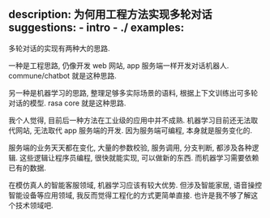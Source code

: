 description: 为何用工程方法实现多轮对话
suggestions:
    - intro
    - ./
examples:
---

多轮对话的实现有两种大的思路.

一种是工程思路, 仍像开发 web 网站, app 服务端一样开发对话机器人. commune/chatbot 就是这种思路.

另一种是机器学习的思路, 整理足够多实际场景的语料, 根据上下文训练出可多轮对话的模型. rasa core 就是这种思路.


我个人觉得, 目前后一种方法在工业级的应用中并不成熟. 机器学习目前还无法取代网站, 无法取代 app 服务端的开发. 因为服务端可编程, 本身就是服务变化的.

服务端的业务天天都在变化, 大量的参数校验, 服务调用, 分支判断, 都涉及各种逻辑. 这些逻辑让程序员编程, 很快就能实现, 可以做新的东西. 而机器学习需要依赖已有的数据.

在模仿真人的智能客服领域, 机器学习应该有较大优势. 但涉及智能家居, 语音操控智能设备等应用领域, 我反而觉得工程化的方式更简单直接. 也许是我不够了解这个技术领域吧.


